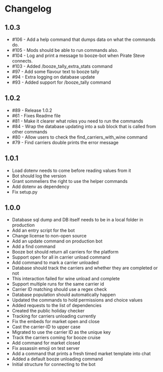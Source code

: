 # Changelog

## 1.0.3

- \#106 - Add a help command that dumps data on what the commands do.
- \#105 - Mods should be able to run commands also.
- \#104 - Log and print a message to booze-bot when Pirate Steve connects.
- \#103 - Added /booze_tally_extra_stats command
- \#97 - Add some flavour text to booze tally
- \#94 - Extra logging on database update
- \#93 - Added support for /booze_tally command

## 1.0.2

- \#89 - Release 1.0.2
- \#61 - Fixes Readme file
- \#81 - Make it clearer what roles you need to run the commands
- \#84 - Wrap the database updating into a sub block that is called from other commands
- \#80 - Allow users to check the find_carriers_with_wine command
- \#79 - Find carriers double prints the error message

## 1.0.1

- Load dotenv needs to come before reading values from it
- Bot should log the version
- Grant sommeliers the right to use the helper commands
- Add dotenv as dependency
- Fix setup.py

## 1.0.0

- Database sql dump and DB itself needs to be in a local folder in production
- Add an entry script for the bot
- Change license to non-open source
- Add an update command on production bot
- Add a find command
- Booze bot should return all carriers for the platform 
- Support open for all in carrier unload command
- Add command to mark a carrier unloaded
- Database should track the carriers and whether they are completed or not 
- This interaction failed for wine unload and complete
- Support multiple runs for the same carrier id 
- Carrier ID matching should use a regex check 
- Database population should automatically happen 
- Updated the commands to hold permissions and choice values
- Added requests to the list of dependencies
- Created the public holiday checker
- Tracking for carriers unloading currently
- Fix the embeds for market open and close 
- Cast the carrier-ID to upper case 
- Migrated to use the carrier ID as the unique key
- Track the carriers coming for booze cruise 
- Add command for market closed 
- Fix assassin emoji on test server 
- Add a command that prints a fresh timed market template into chat 
- Added a default booze unloading command 
- Initial structure for connecting to the bot
